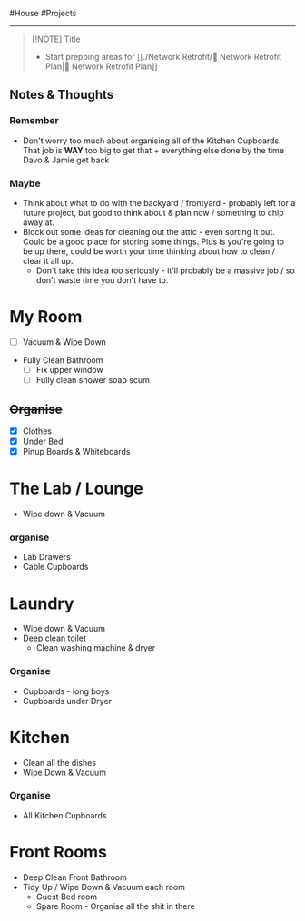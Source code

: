 #House #Projects 
- - - 
> [!NOTE] Title
> - Start prepping areas for [[./Network Retrofit/🛜 Network Retrofit Plan|🛜 Network Retrofit Plan]]

## Notes & Thoughts
### Remember
- Don't worry too much about organising all of the Kitchen Cupboards. That job is **WAY** too big to get that + everything else done by the time Davo & Jamie get back

### Maybe
- Think about what to do with the backyard / frontyard - probably left for a future project, but good to think about & plan now / something to chip away at.
-  Block out some ideas for cleaning out the attic - even sorting it out. Could be a good place for storing some things. Plus is you're going to be up there, could be worth your time thinking about how to clean / clear it all up.
	- Don't take this idea too seriously - it'll probably be a massive job / so don't waste time you don't have to.
 
# My Room
- [ ] Vacuum & Wipe Down
- Fully Clean Bathroom
	- [ ] Fix upper window
	- [ ] Fully clean shower soap scum

## ~~Organise~~ 
- [x] Clothes
- [x] Under Bed 
- [x] Pinup Boards & Whiteboards

# The Lab / Lounge
- Wipe down & Vacuum

### organise 
- Lab Drawers
- Cable Cupboards

# Laundry
- Wipe down & Vacuum
- Deep clean toilet
	- Clean washing machine & dryer

### Organise
- Cupboards - long boys
- Cupboards under Dryer

# Kitchen
- Clean all the dishes
- Wipe Down & Vacuum

### Organise 
- All Kitchen Cupboards

# Front Rooms
- Deep Clean Front Bathroom
- Tidy Up / Wipe Down & Vacuum each room
	- Guest Bed room
	- Spare Room - Organise all the shit in there




